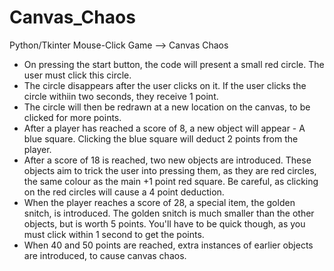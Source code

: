 # Canvas_Chaos
Python/Tkinter Mouse-Click Game --> Canvas Chaos


- On pressing the start button, the code will present a small red circle. The user must click this circle. 
- The circle disappears after the user clicks on it. If the user clicks the circle withiin two seconds, they receive 1 point. 
- The circle will then be redrawn at a new location on the canvas, to be clicked for more points. 
- After a player has reached a score of 8, a new object will appear - A blue square. Clicking the blue square will deduct 2 points from the player. 
- After a score of 18 is reached, two new objects are introduced. These objects aim to trick the user into pressing them, as they are red circles, the same colour as the main +1     point red square. Be careful, as clicking on the red circles will cause a 4 point deduction. 
- When the player reaches a score of 28, a special item, the golden snitch, is introduced. The golden snitch is much smaller than the other objects, but is worth 5 points. You'll   have to be quick though, as you must click within 1 second to get the points. 
- When 40 and 50 points are reached, extra instances of earlier objects are introduced, to cause canvas chaos.
